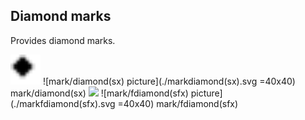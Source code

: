 
## Diamond marks
Provides diamond marks.

<img src="./markdiamond(sx).svg" width="48">
![mark/diamond(sx) picture](./markdiamond(sx).svg =40x40)
mark/diamond(sx)

<img src="./markfdiamond(sx).svg" width="48">
![mark/fdiamond(sfx) picture](./markfdiamond(sfx).svg =40x40)
mark/fdiamond(sfx)
